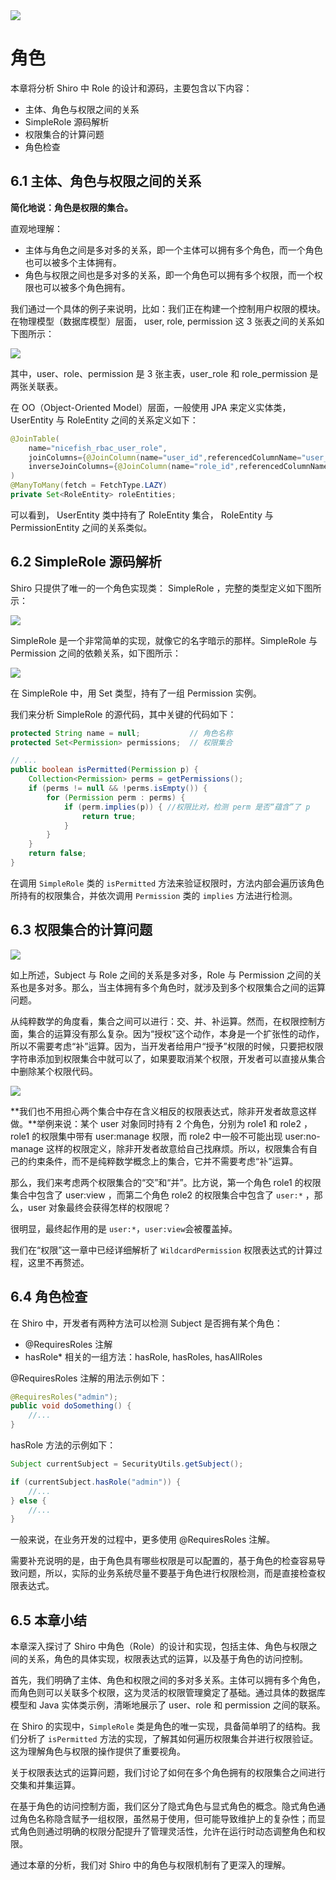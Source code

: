 <img src="./imgs/role-title.png">

# 角色

本章将分析 Shiro 中 Role 的设计和源码，主要包含以下内容：

- 主体、角色与权限之间的关系
- SimpleRole 源码解析
- 权限集合的计算问题
- 角色检查

## 6.1 主体、角色与权限之间的关系

**简化地说：角色是权限的集合。**

直观地理解：

- 主体与角色之间是多对多的关系，即一个主体可以拥有多个角色，而一个角色也可以被多个主体拥有。
- 角色与权限之间也是多对多的关系，即一个角色可以拥有多个权限，而一个权限也可以被多个角色拥有。

我们通过一个具体的例子来说明，比如：我们正在构建一个控制用户权限的模块。在物理模型（数据库模型）层面， user, role, permission 这 3 张表之间的关系如下图所示：

<img src="./imgs/user-role-permission.png">

其中，user、role、permission 是 3 张主表，user_role 和 role_permission 是两张关联表。

在 OO（Object-Oriented Model）层面，一般使用 JPA 来定义实体类，UserEntity 与 RoleEntity 之间的关系定义如下：

```java
@JoinTable(
    name="nicefish_rbac_user_role",
    joinColumns={@JoinColumn(name="user_id",referencedColumnName="user_id")},
    inverseJoinColumns={@JoinColumn(name="role_id",referencedColumnName="role_id")}
)
@ManyToMany(fetch = FetchType.LAZY)
private Set<RoleEntity> roleEntities;
```

可以看到， UserEntity 类中持有了 RoleEntity 集合， RoleEntity 与 PermissionEntity 之间的关系类似。

## 6.2 SimpleRole 源码解析

Shiro 只提供了唯一的一个角色实现类： SimpleRole ，完整的类型定义如下图所示：

<img src="./imgs/simplerole.png">

SimpleRole 是一个非常简单的实现，就像它的名字暗示的那样。SimpleRole 与 Permission 之间的依赖关系，如下图所示：

<img src="./imgs/subject-simplerole-permission.png">

在 SimpleRole 中，用 Set 类型，持有了一组 Permission 实例。

我们来分析 SimpleRole 的源代码，其中关键的代码如下：

```java
protected String name = null;           // 角色名称
protected Set<Permission> permissions;  // 权限集合

// ...
public boolean isPermitted(Permission p) {
    Collection<Permission> perms = getPermissions();
    if (perms != null && !perms.isEmpty()) {
        for (Permission perm : perms) {
            if (perm.implies(p)) { //权限比对，检测 perm 是否“蕴含”了 p
                return true;
            }
        }
    }
    return false;
}
```

在调用 `SimpleRole` 类的 `isPermitted` 方法来验证权限时，方法内部会遍历该角色所持有的权限集合，并依次调用 `Permission` 类的 `implies` 方法进行检测。

## 6.3 权限集合的计算问题

<img src="./imgs/subject-simplerole-permission.png">

如上所述，Subject 与 Role 之间的关系是多对多，Role 与 Permission 之间的关系也是多对多。那么，当主体拥有多个角色时，就涉及到多个权限集合之间的运算问题。

从纯粹数学的角度看，集合之间可以进行：交、并、补运算。然而，在权限控制方面，集合的运算没有那么复杂。因为“授权”这个动作，本身是一个扩张性的动作，所以不需要考虑“补”运算。因为，当开发者给用户“授予”权限的时候，只要把权限字符串添加到权限集合中就可以了，如果要取消某个权限，开发者可以直接从集合中删除某个权限代码。

<img src="./imgs/set-calc.png">

**我们也不用担心两个集合中存在含义相反的权限表达式，除非开发者故意这样做。**举例来说：某个 user 对象同时持有 2 个角色，分别为 role1 和 role2 ，role1 的权限集中带有 user:manage 权限，而 role2 中一般不可能出现 user:no-manage 这样的权限定义，除非开发者故意给自己找麻烦。所以，权限集合有自己的约束条件，而不是纯粹数学概念上的集合，它并不需要考虑“补”运算。

那么，我们来考虑两个权限集合的“交”和“并”。比方说，第一个角色 role1 的权限集合中包含了 user:view ，而第二个角色 role2 的权限集合中包含了 `user:*` ，那么，user 对象最终会获得怎样的权限呢？

很明显，最终起作用的是 `user:*`，`user:view`会被覆盖掉。

我们在“权限”这一章中已经详细解析了 `WildcardPermission` 权限表达式的计算过程，这里不再赘述。

## 6.4 角色检查

在 Shiro 中，开发者有两种方法可以检测 Subject 是否拥有某个角色：

- @RequiresRoles 注解
- hasRole\* 相关的一组方法：hasRole, hasRoles, hasAllRoles

@RequiresRoles 注解的用法示例如下：

```java
@RequiresRoles("admin");
public void doSomething() {
    //...
}
```

hasRole 方法的示例如下：

```java
Subject currentSubject = SecurityUtils.getSubject();

if (currentSubject.hasRole("admin")) {
    //...
} else {
    //...
}
```

一般来说，在业务开发的过程中，更多使用 @RequiresRoles 注解。

需要补充说明的是，由于角色具有哪些权限是可以配置的，基于角色的检查容易导致问题，所以，实际的业务系统尽量不要基于角色进行权限检测，而是直接检查权限表达式。

## 6.5 本章小结

本章深入探讨了 Shiro 中角色（Role）的设计和实现，包括主体、角色与权限之间的关系，角色的具体实现，权限表达式的运算，以及基于角色的访问控制。

首先，我们明确了主体、角色和权限之间的多对多关系。主体可以拥有多个角色，而角色则可以关联多个权限，这为灵活的权限管理奠定了基础。通过具体的数据库模型和 Java 实体类示例，清晰地展示了 user、role 和 permission 之间的联系。

在 Shiro 的实现中，`SimpleRole` 类是角色的唯一实现，具备简单明了的结构。我们分析了 `isPermitted` 方法的实现，了解其如何遍历权限集合并进行权限验证。这为理解角色与权限的操作提供了重要视角。

关于权限表达式的运算问题，我们讨论了如何在多个角色拥有的权限集合之间进行交集和并集运算。

在基于角色的访问控制方面，我们区分了隐式角色与显式角色的概念。隐式角色通过角色名称隐含赋予一组权限，虽然易于使用，但可能导致维护上的复杂性；而显式角色则通过明确的权限分配提升了管理灵活性，允许在运行时动态调整角色和权限。

通过本章的分析，我们对 Shiro 中的角色与权限机制有了更深入的理解。

